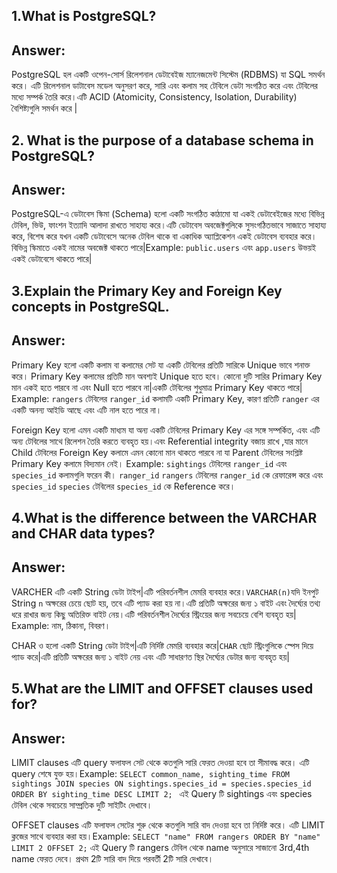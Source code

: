 ## 1.What is PostgreSQL?
## Answer: 
PostgreSQL হল একটি ওপেন-সোর্স রিলেশনাল ডেটাবেইজ ম্যানেজমেন্ট সিস্টেম (RDBMS) যা SQL সমর্থন করে। এটি রিলেশনাল ডাটাবেস মডেল অনুসরণ করে, সারি এবং কলাম সহ টেবিলে ডেটা সংগঠিত করে এবং টেবিলের মধ্যে সম্পর্ক তৈরি করে।এটি ACID (Atomicity, Consistency, Isolation, Durability) বৈশিষ্ট্যগুলি সমর্থন করে |

## 2. What is the purpose of a database schema in PostgreSQL?
## Answer:
PostgreSQL-এ ডেটাবেস স্কিমা (Schema) হলো একটি সংগঠিত কাঠামো যা একই ডেটাবেইজের মধ্যে বিভিন্ন টেবিল, ভিউ, ফাংশন ইত্যাদি আলাদা রাখতে সাহায্য করে।এটি ডেটাবেস অবজেক্টগুলিকে সুসংগঠিতভাবে সাজাতে সাহায্য করে, বিশেষ করে যখন একটি ডেটাবেসে অনেক টেবিল থাকে বা একাধিক অ্যাপ্লিকেশন একই ডেটাবেস ব্যবহার করে।বিভিন্ন স্কিমাতে একই নামের অবজেক্ট থাকতে পারে|Example:  `public.users` এবং `app.users` উভয়ই একই ডেটাবেসে থাকতে পারে|

## 3.Explain the Primary Key and Foreign Key concepts in PostgreSQL.
## Answer: 
Primary Key হলো একটি কলাম বা কলামের সেট যা একটি টেবিলের প্রতিটি সারিকে Unique ভাবে শনাক্ত করে। Primary Key কলামের প্রতিটি মান অবশ্যই Unique হতে হবে। কোনো দুটি সারির Primary Key মান একই হতে পারবে না এবং Null হতে পারবে না|একটি টেবিলের শুধুমাত্র Primary Key থাকতে পারে| Example:  `rangers` টেবিলের `ranger_id` কলামটি একটি Primary Key, কারণ প্রতিটি `ranger` এর একটি অনন্য আইডি আছে এবং এটি নাল হতে পারে না।

Foreign Key হলো এমন একটি মাধ্যম যা অন্য একটি টেবিলের Primary Key এর সঙ্গে সম্পর্কিত, এবং এটি অন্য টেবিলের সাথে রিলেশন তৈরি করতে ব্যবহৃত হয়।এবং Referential integrity বজায় রাখে ,যার মানে Child টেবিলের Foreign Key কলামে এমন কোনো মান থাকতে পারবে না যা Parent টেবিলের সংশ্লিষ্ট Primary Key কলামে বিদ্যমান নেই। Example: `sightings` টেবিলের `ranger_id` এবং `species_id` কলামগুলি ফরেন কী। `ranger_id` `rangers` টেবিলের `ranger_id` কে রেফারেন্স করে এবং `species_id` `species` টেবিলের `species_id` কে Reference করে।

## 4.What is the difference between the VARCHAR and CHAR data types?
## Answer:
VARCHER এটি একটি String ডেটা টাইপ|এটি পরিবর্তনশীল মেমরি ব্যবহার করে।`VARCHAR(n)`যদি ইনপুট String `n` অক্ষরের চেয়ে ছোট হয়, তবে এটি প্যাড করা হয় না।এটি প্রতিটি অক্ষরের জন্য ১ বাইট এবং দৈর্ঘ্যের তথ্য ধরে রাখার জন্য কিছু অতিরিক্ত বাইট নেয়।এটি পরিবর্তনশীল দৈর্ঘ্যের স্ট্রিংয়ের জন্য সবচেয়ে বেশি ব্যবহৃত হয়| Example: নাম, ঠিকানা, বিবরণ।

CHAR ও হলো একটি String ডেটা টাইপ|এটি নির্দিষ্ট মেমরি ব্যবহার করে|`CHAR` ছোট স্ট্রিংগুলিকে স্পেস দিয়ে প্যাড করে|এটি প্রতিটি অক্ষরের জন্য ১ বাইট নেয় এবং এটি সাধারণত স্থির দৈর্ঘ্যের ডেটার জন্য ব্যবহৃত হয়|

## 5.What are the LIMIT and OFFSET clauses used for?
## Answer:
LIMIT clauses এটি query ফলাফল সেট থেকে কতগুলি সারি ফেরত দেওয়া হবে তা সীমাবদ্ধ করে। এটি query শেষে যুক্ত হয়।Example:
``SELECT common_name, sighting_time
FROM sightings
JOIN species ON sightings.species_id = species.species_id
ORDER BY sighting_time DESC
LIMIT 2;
``
এই Query টি sightings এবং species টেবিল থেকে সবচেয়ে সাম্প্রতিক দুটি সাইটিং দেখাবে।

OFFSET clauses এটি ফলাফল সেটের শুরু থেকে কতগুলি সারি বাদ দেওয়া হবে তা নির্দিষ্ট করে। এটি LIMIT ক্লজের সাথে ব্যবহার করা হয়।Example:
`` SELECT "name"
FROM rangers
ORDER BY "name"
LIMIT 2 OFFSET 2;
``
এই Query টি rangers টেবিল থেকে name অনুসারে সাজানো 3rd,4th name ফেরত দেবে। প্রথম 2টি সারি বাদ দিয়ে পরবর্তী 2টি সারি দেখাবে।

